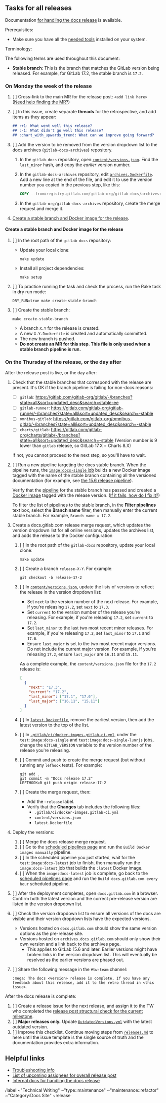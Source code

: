 <!--
SET TITLE TO: docs.gitlab.com release XX.ZZ (month, YYYY)
-->

## Tasks for all releases

Documentation [for handling the docs release](https://gitlab.com/gitlab-org/gitlab-docs/-/blob/main/doc/releases.md) is available.

Prerequisites:

- Make sure you have all the [needed tools](/doc/setup.md) installed on your system.

Terminology:

The following terms are used throughout this document:

- **Stable branch**: This is the branch that matches the GitLab version being released. For example,
  for GitLab 17.2, the stable branch is `17.2`.

### On Monday the week of the release

1. [ ] Cross-link to the main MR for the release post: `<add link here>`
   ([Need help finding the MR?](https://gitlab.com/gitlab-com/www-gitlab-com/-/merge_requests?scope=all&state=opened&label_name%5B%5D=release%20post&label_name%5B%5D=release))
1. [ ] In this issue, create separate **threads** for the retrospective, and add items as they appear:

   ```markdown
   ## :+1: What went well this release?
   ## :-1: What didn't go well this release?
   ## :chart_with_upwards_trend: What can we improve going forward?
   ```

1. [ ] Add the version to be removed from the version dropdown list to the [docs archives](https://gitlab.com/gitlab-org/gitlab-docs-archives) (`gitlab-docs-archives`) repository.

   1. In the `gitlab-docs` repository, open [`content/versions.json`](https://gitlab.com/gitlab-org/gitlab-docs/-/blob/main/content/versions.json#L5). Find the `last_minor` hash, and copy the _earlier_ version number.

   1. In the `gitlab-docs-archives` repository, edit
      [`archives.Dockerfile`](https://gitlab.com/gitlab-org/gitlab-docs-archives/-/blob/main/archives.Dockerfile).
      Add a new line at the end of the file, and edit it to use the version number you copied in the previous step, like this:

      ```dockerfile
      COPY --from=registry.gitlab.com/gitlab-org/gitlab-docs/archives:<version> ${TARGET} ${TARGET}
      ```

   1. In the `gitlab-org/gitlab-docs-archives` repository, create the merge request and merge it.

1. [Create a stable branch and Docker image for the release](#create-a-stable-branch-and-docker-image-for-the-release).

#### Create a stable branch and Docker image for the release

1. [ ] In the root path of the `gitlab-docs` repository:

   - Update your local clone:

     ```shell
     make update
     ```

   - Install all project dependencies:

     ```shell
     make setup
     ```

1. [ ] To practice running the task and check the process, run the Rake task in dry run mode:

   ```shell
   DRY_RUN=true make create-stable-branch
   ```

1. [ ] Create the stable branch:

   ```shell
   make create-stable-branch
   ```

   - A branch `X.Y` for the release is created.
   - A new `X.Y.Dockerfile` is created and automatically committed.
   - The new branch is pushed.
   - **Do not create an MR for this step. This file is only used when a stable branch pipeline is run.**

### On the Thursday of the release, or the day after

After the release post is live, or the day after:

1. Check that the stable branches that correspond with the release are present. It's OK if the branch pipeline is failing for non-docs reasons:

   - [ ] `gitlab`: <https://gitlab.com/gitlab-org/gitlab/-/branches?state=all&sort=updated_desc&search=stable-ee>
   - [ ] `gitlab-runner`: <https://gitlab.com/gitlab-org/gitlab-runner/-/branches?state=all&sort=updated_desc&search=-stable>
   - [ ] `omnibus-gitlab`: <https://gitlab.com/gitlab-org/omnibus-gitlab/-/branches?state=all&sort=updated_desc&search=-stable>
   - [ ] `charts/gitlab`: <https://gitlab.com/gitlab-org/charts/gitlab/-/branches?state=all&sort=updated_desc&search=-stable> (Version number is 9 lower than `gitlab` release, so GitLab 17.X = Charts 8.X)

   If not, you cannot proceed to the next step, so you'll have to wait.

1. [ ] Run a new pipeline targeting the docs stable branch. When the pipeline runs, the
   [`image:docs-single` job](https://gitlab.com/gitlab-org/gitlab-docs/-/blob/7fbb5e1313ebde811877044e87f444a0a283fed4/.gitlab/ci/docker-images.gitlab-ci.yml#L107-129)
   builds a new Docker image tagged with the name of the stable branch containing
   all the versioned documentation
   (for example, see [the 15.6 release pipeline](https://gitlab.com/gitlab-org/gitlab-docs/-/pipelines/702437095)).

   Verify that the [pipeline](https://gitlab.com/gitlab-org/gitlab-docs/-/pipelines?page=1&scope=all) for the stable branch
   has passed and created a [Docker image](https://gitlab.com/gitlab-org/gitlab-docs/container_registry/631635?orderBy=NAME&sort=desc&search[]=)
   tagged with the release version. ([If it fails, how do I fix it?](https://gitlab.com/gitlab-org/gitlab-docs/-/blob/main/doc/releases.md#imagedocs-single-job-fails-when-creating-the-docs-stable-branch))

   To filter the list of pipelines to the stable branch, in the **Filter pipelines** text box, select the **Branch name** filter, then manually enter the current stable branch. For example, `Branch name = 17.2`.

1. Create a docs.gitlab.com release merge request, which updates the version dropdown list for all online versions,
   updates the archives list, and adds the release to the Docker configuration:

   1. [ ] In the root path of the `gitlab-docs` repository, update your local clone:

      ```shell
      make update
      ```

   1. [ ] Create a branch `release-X-Y`. For example:

      ```shell
      git checkout -b release-17-2
      ```

   1. [ ] In [`content/versions.json`](https://gitlab.com/gitlab-org/gitlab-docs/-/blob/main/content/versions.json), update the lists of versions to reflect
      the release in the version dropdown list:

      - Set `next` to the version number of the next release. For example, if you're releasing `17.2`, set `next` to `17.3`.
      - Set `current` to the version number of the release you're releasing. For example, if you're releasing `17.2`, set
      `current` to `17.2`.
      - Set `last_minor` to the last two most recent minor releases. For example, if you're
      releasing `17.2`, set `last_minor` to `17.1` and `17.0`.
      - Ensure `last_major` is set to the two most recent major versions. Do not include the current major version.
      For example, if you're releasing `17.2`, ensure `last_major` are `16.11` and `15.11`.

      As a complete example, the `content/versions.json` file for the `17.2` release is:

      ```json
      [
        {
          "next": "17.3",
          "current": "17.2",
          "last_minor": ["17.1", "17.0"],
          "last_major": ["16.11", "15.11"]
        }
      ]
      ```

   1. [ ] In [`latest.Dockerfile`](https://gitlab.com/gitlab-org/gitlab-docs/-/blob/main/latest.Dockerfile), remove the earliest version,
      then add the latest version to the top of the list.

   1. [ ] In [`.gitlab/ci/docker-images.gitlab-ci.yml`](https://gitlab.com/gitlab-org/gitlab-docs/-/blob/main/.gitlab/ci/docker-images.gitlab-ci.yml),
      under the `test:image:docs-single` and `test:image:docs-single-lunrjs` jobs, change the `GITLAB_VERSION` variable
      to the version number of the release you're releasing.

   1. [ ] Commit and push to create the merge request (but without running any `lefhook` tests). For example:

      ```shell
      git add .
      git commit -m "Docs release 17.2"
      LEFTHOOK=0 git push origin release-17-2
      ```

   1. [ ] Create the merge request, then:

      - Add the `~release` label.
      - Verify that the **Changes** tab includes the following files:
        - `.gitlab/ci/docker-images.gitlab-ci.yml`
        - `content/versions.json`
        - `latest.Dockerfile`

1. Deploy the versions:

   1. [ ] Merge the docs release merge request.
   1. [ ] Go to the [scheduled pipelines page](https://gitlab.com/gitlab-org/gitlab-docs/-/pipeline_schedules)
      and run the `Build Docker images manually` pipeline.
   1. [ ] In the scheduled pipeline you just started, wait for the `test:image:docs-latest` job to finish, then manually run the `image:docs-latest`
      job that builds the `:latest` Docker image.
   1. [ ] When the `image:docs-latest` job is complete,
      go back to the [scheduled pipelines page](https://gitlab.com/gitlab-org/gitlab-docs/-/pipeline_schedules)
      and run the `Build docs.gitlab.com every hour` scheduled pipeline.

1. [ ] After the deployment completes, open `docs.gitlab.com` in a browser. Confirm
   both the latest version and the correct pre-release version are listed in the version dropdown list.
1. [ ] Check the version dropdown list to ensure all versions of the docs are visible and their version dropdown lists have the expected versions.
   - Versions hosted on `docs.gitlab.com` should show the same version options as the pre-release site.
   - Versions hosted on `archives.docs.gitlab.com` should only show their own version and a link back to the archives page.
     - This applies to GitLab 15.6 and later. Earlier versions might have broken links in the version dropdown list.
       This will eventually be resolved as the earlier versions are phased out.
1. [ ] Share the following message in the `#tw-team` channel:

   ```plaintext
   :mega: The docs <version> release is complete. If you have any feedback about this release, add it to the retro thread in <this issue>.
   ```

After the docs release is complete:

1. [ ] Create a release issue for the next release, and assign it to the TW who completed the
   [release post structural check for the current milestone](https://handbook.gitlab.com/handbook/marketing/blog/release-posts/managers/).
1. [ ] **Major releases only.** Update
   [`OutdatedVersions.yml`](https://gitlab.com/gitlab-org/gitlab/-/blob/master/doc/.vale/gitlab/OutdatedVersions.yml)
   with the latest outdated version.
1. [ ] Improve this checklist. Continue moving steps from
   [`releases.md`](https://gitlab.com/gitlab-org/gitlab-docs/-/blob/main/doc/releases.md)
   to here until the issue template is the single source of truth and the documentation provides extra information.

## Helpful links

- [Troubleshooting info](https://gitlab.com/gitlab-org/gitlab-docs/-/blob/main/doc/releases.md#troubleshooting)
- [List of upcoming assignees for overall release post](https://handbook.gitlab.com/handbook/marketing/blog/release-posts/managers/)
- [Internal docs for handling the docs release](https://gitlab.com/gitlab-org/gitlab-docs/-/blob/main/doc/releases.md)

/label ~"Technical Writing" ~"type::maintenance" ~"maintenance::refactor" ~"Category:Docs Site" ~release
